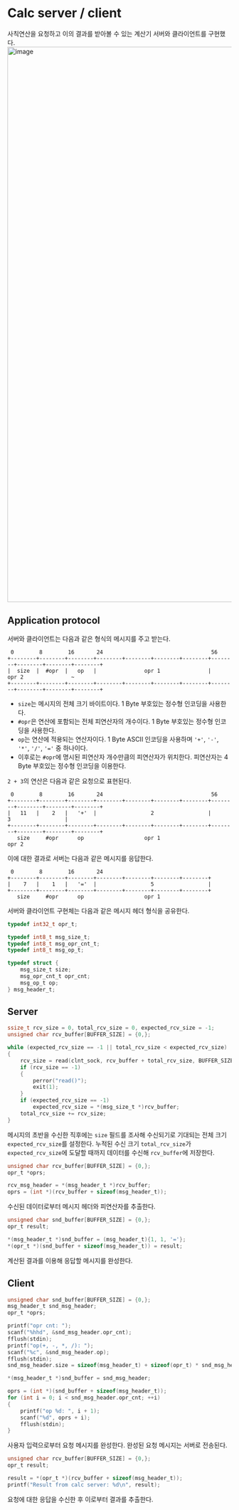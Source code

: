 # Calc server / client

사칙연산을 요청하고 이의 결과를 받아볼 수 있는 계산기 서버와 클라이언트를 구현했다.
<img width="1249" alt="image" src="https://github.com/user-attachments/assets/993e787c-9e9a-419f-832a-2007debcd55c">

## Application protocol

서버와 클라이언트는 다음과 같은 형식의 메시지를 주고 받는다.
```
 0        8        16       24                                  56
+--------+--------+--------+--------+--------+--------+--------+--------+--------+--------+--------+
|  size  |  #opr  |   op   |               opr 1               |               opr 2               ~
+--------+--------+--------+--------+--------+--------+--------+--------+--------+--------+--------+
```
- `size`는 메시지의 전체 크기 바이트이다. 1 Byte 부호있는 정수형 인코딩을 사용한다.
- `#opr`은 연산에 포함되는 전체 피연산자의 개수이다. 1 Byte 부호있는 정수형 인코딩을 사용한다.
- `op`는 연산에 적용되는 연산자이다. 1 Byte ASCII 인코딩을 사용하며 `'+'`, `'-'`, `'*'`, `'/'`, `'='` 중 하나이다.
- 이후로는 `#opr`에 명시된 피연산자 개수만큼의 피연산자가 위치한다. 피연산자는 4 Byte 부호있는 정수형 인코딩을 이용한다.

`2 + 3`의 연산은 다음과 같은 요청으로 표현된다.
```
 0        8        16       24                                  56
+--------+--------+--------+--------+--------+--------+--------+--------+--------+--------+--------+
|   11   |    2   |   '+'  |                 2                 |                 3                 |
+--------+--------+--------+--------+--------+--------+--------+--------+--------+--------+--------+
   size     #opr      op                   opr 1                               opr 2               
```

이에 대한 결과로 서버는 다음과 같은 메시지를 응답한다.
```
 0        8        16       24
+--------+--------+--------+--------+--------+--------+--------+
|    7   |    1   |   '='  |                 5                 |
+--------+--------+--------+--------+--------+--------+--------+
   size     #opr      op                   opr 1
```

서버와 클라이언트 구현체는 다음과 같은 메시지 헤더 형식을 공유한다.

```c
typedef int32_t opr_t;

typedef int8_t msg_size_t;
typedef int8_t msg_opr_cnt_t;
typedef int8_t msg_op_t;

typedef struct {
    msg_size_t size;
    msg_opr_cnt_t opr_cnt;
    msg_op_t op;
} msg_header_t;
```

## Server

```c
ssize_t rcv_size = 0, total_rcv_size = 0, expected_rcv_size = -1;
unsigned char rcv_buffer[BUFFER_SIZE] = {0,};

while (expected_rcv_size == -1 || total_rcv_size < expected_rcv_size)
{
    rcv_size = read(clnt_sock, rcv_buffer + total_rcv_size, BUFFER_SIZE);
    if (rcv_size == -1)
    {
        perror("read()");
        exit(1);
    }
    if (expected_rcv_size == -1)
        expected_rcv_size = *(msg_size_t *)rcv_buffer;
    total_rcv_size += rcv_size;
}
```
메시지의 초반을 수신한 직후에는 `size` 필드를 조사해 수신되기로 기대되는 전체 크기 `expected_rcv_size`를 설정한다.
누적된 수신 크기 `total_rcv_size`가 `expected_rcv_size`에 도달할 때까지 데이터를 수신해 `rcv_buffer`에 저장한다.

```c
unsigned char rcv_buffer[BUFFER_SIZE] = {0,};
opr_t *oprs;

rcv_msg_header = *(msg_header_t *)rcv_buffer;
oprs = (int *)(rcv_buffer + sizeof(msg_header_t));
```
수신된 데이터로부터 메시지 헤더와 피연산자를 추출한다.

```c
unsigned char snd_buffer[BUFFER_SIZE] = {0,};
opr_t result;

*(msg_header_t *)snd_buffer = (msg_header_t){1, 1, '='};
*(opr_t *)(snd_buffer + sizeof(msg_header_t)) = result;
```
계산된 결과를 이용해 응답할 메시지를 완성한다.

## Client

```c
unsigned char snd_buffer[BUFFER_SIZE] = {0,};
msg_header_t snd_msg_header;
opr_t *oprs;

printf("opr cnt: ");
scanf("%hhd", &snd_msg_header.opr_cnt);
fflush(stdin);
printf("op(+, -, *, /): ");
scanf("%c", &snd_msg_header.op);
fflush(stdin);
snd_msg_header.size = sizeof(msg_header_t) + sizeof(opr_t) * snd_msg_header.opr_cnt;

*(msg_header_t *)snd_buffer = snd_msg_header;

oprs = (int *)(snd_buffer + sizeof(msg_header_t));
for (int i = 0; i < snd_msg_header.opr_cnt; ++i)
{
    printf("op %d: ", i + 1);
    scanf("%d", oprs + i);
    fflush(stdin);
}
```
사용자 입력으로부터 요청 메시지를 완성한다. 완성된 요청 메시지는 서버로 전송된다.

```c
unsigned char rcv_buffer[BUFFER_SIZE] = {0,};
opr_t result;

result = *(opr_t *)(rcv_buffer + sizeof(msg_header_t));
printf("Result from calc server: %d\n", result);
```
요청에 대한 응답을 수신한 후 이로부터 결과를 추출한다.
